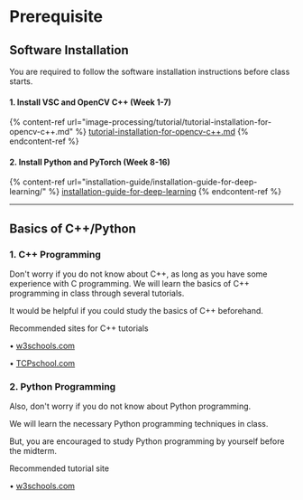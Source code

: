 # Prerequisite

## Software Installation&#x20;

You are required to follow the software installation instructions before class starts.

#### 1. Install VSC and OpenCV  C++  (Week 1-7)

{% content-ref url="image-processing/tutorial/tutorial-installation-for-opencv-c++.md" %}
[tutorial-installation-for-opencv-c++.md](image-processing/tutorial/tutorial-installation-for-opencv-c++.md)
{% endcontent-ref %}

#### 2. Install Python and PyTorch  (Week 8-16)

{% content-ref url="installation-guide/installation-guide-for-deep-learning/" %}
[installation-guide-for-deep-learning](installation-guide/installation-guide-for-deep-learning/)
{% endcontent-ref %}

***

##

## Basics of C++/Python&#x20;

### 1. C++ Programming

Don't worry if you do not know about C++, as long as you have some experience with C programming. We will learn the basics of C++ programming in class through several tutorials.

It would be helpful if you could study the basics of C++ beforehand.

Recommended sites for C++ tutorials

• [w3schools.com](https://www.w3schools.com/cpp/)

• [TCPschool.com](http://www.tcpschool.com/cpp/intro)

### 2. Python Programming

Also, don't worry if you do not know about Python programming.

We will learn the necessary Python programming techniques in class.

But, you are encouraged to study Python programming by yourself before the midterm.

Recommended tutorial site

• [w3schools.com](https://www.w3schools.com/python/default.asp)
